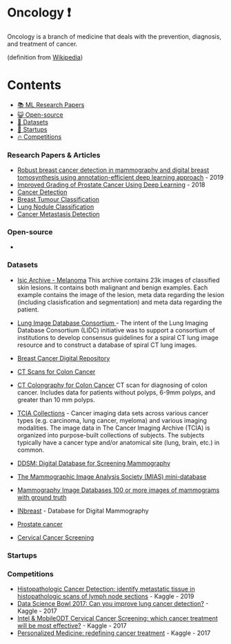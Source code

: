 # Oncology :heavy_exclamation_mark:

Oncology is a branch of medicine that deals with the prevention, diagnosis, and treatment of cancer. 

(definition from [Wikipedia](https://en.wikipedia.org/wiki/Oncology))

# Contents 
- [:books: ML Research Papers](#research-papers)
- [:smiley_cat: Open-source](#open-source)
- [:notebook: Datasets](#datasets)
- [:eyes: Startups](#startups)
- [:fire: Competitions](#competitions)

### Research Papers & Articles
- [Robust breast cancer detection in mammography and digital breast tomosynthesis using annotation-efficient deep learning approach](https://arxiv.org/abs/1912.11027v2) - 2019
- [Improved Grading of Prostate Cancer Using Deep Learning](https://ai.googleblog.com/2018/11/improved-grading-of-prostate-cancer.html) - 2018
- [Cancer Detection](https://paperswithcode.com/area/medical/cancer)
- [Breast Tumour Classification](https://paperswithcode.com/area/medical/breast-tumour-classification)
- [Lung Nodule Classification](https://paperswithcode.com/task/lung-nodule-classification)
- [Cancer Metastasis Detection](https://paperswithcode.com/task/cancer-metastasis-detection)
  
### Open-source
- 
### Datasets
- [Isic Archive - Melanoma](https://github.com/GalAvineri/ISIC-Archive-Downloader) This archive contains 23k images of classified skin lesions. It contains both malignant and benign examples. Each example contains the image of the lesion, meta data regarding the lesion (including clasisfication and segmentation) and meta data regarding the patient.
- [Lung Image Database Consortium ](https://wiki.cancerimagingarchive.net/display/Public/LIDC-IDRI#) - The intent of the Lung Imaging Database Consortium (LIDC) initiative was to support a consortium of institutions to develop consensus guidelines for a spiral CT lung image resource and to construct a database of spiral CT lung images. 
- [Breast Cancer Digital Repository](https://bcdr.eu/)

- [CT Scans for Colon Cancer](https://wiki.cancerimagingarchive.net/display/Public/CT+COLONOGRAPHY#e88604ec5c654f60a897fa77906f88a6)

- [CT Colongraphy for Colon Cancer](https://wiki.cancerimagingarchive.net/display/Public/CT+COLONOGRAPHY#dc149b9170f54aa29e88f1119e25ba3e) CT scan for diagnosing of colon cancer. Includes data for patients without polyps, 6-9mm polyps, and greater than 10 mm polyps.
- [TCIA Collections](http://www.cancerimagingarchive.net/) - Cancer imaging data sets across various cancer types (e.g. carcinoma, lung cancer, myeloma) and various imaging modalities. The image data in The Cancer Imaging Archive (TCIA) is organized into purpose-built collections of subjects. The subjects typically have a cancer type and/or anatomical site (lung, brain, etc.) in common. 

- [DDSM: Digital Database for Screening Mammography](http://marathon.csee.usf.edu/Mammography/Database.html)

- [The Mammographic Image Analysis Society (MIAS) mini-database](http://peipa.essex.ac.uk/info/mias.html)

- [Mammography Image Databases 100 or more images of mammograms with ground truth](http://marathon.csee.usf.edu/Mammography/Database.html)

- [INbreast](http://medicalresearch.inescporto.pt/breastresearch/index.php/Get_INbreast_Database) - Database for Digital Mammography

- [Prostate cancer](http://i2cvb.github.io/)

- [Cervical Cancer Screening](https://www.kaggle.com/c/intel-mobileodt-cervical-cancer-screening/data)

### Startups


### Competitions

- [Histopathologic Cancer Detection: identify metastatic tissue in histopathologic scans of lymph node sections](https://www.kaggle.com/c/histopathologic-cancer-detection) - Kaggle - 2019
- [Data Science Bowl 2017: Can you improve lung cancer detection?](https://www.kaggle.com/c/data-science-bowl-2017) - Kaggle - 2017
- [Intel & MobileODT Cervical Cancer Screening: which cancer treatment will be most effective?](https://www.kaggle.com/c/intel-mobileodt-cervical-cancer-screening) - Kaggle - 2017
- [Personalized Medicine: redefining cancer treatment](https://www.kaggle.com/c/msk-redefining-cancer-treatment) - Kaggle - 2017
